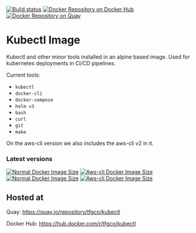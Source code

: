 [![Build status](https://img.shields.io/github/workflow/status/topfreegames/kubectl-docker-image/Publish%20new%20Docker%20image)](https://github.com/topfreegames/kubectl-docker-image/actions)
[![Docker Repository on Docker Hub](https://img.shields.io/badge/Docker%20Hub-ready-%23099cec)](https://hub.docker.com/r/tfgco/kubectl)
[![Docker Repository on Quay](https://img.shields.io/badge/Quay.io-ready-%23BE0000)](https://quay.io/repository/tfgco/kubectl)

# Kubectl Image

Kubectl and other minor tools installed in an alpine based image. Used for kubernetes deployments in CI/CD pipelines.

Current tools:

- `kubectl`
- `docker-cli`
- `docker-compose`
- `helm v3`
- `bash`
- `curl`
- `git`
- `make`

On the aws-cli version we also includes the aws-cli v2 in it.

### Latest versions

[![Normal Docker Image Size](https://img.shields.io/docker/v/tfgco/kubectl/latest?label=normal%20version&color=blue)](https://hub.docker.com/r/tfgco/kubectl)
[![Aws-cli Docker Image Size](https://img.shields.io/docker/v/tfgco/kubectl/aws-cli?label=aws-cli%20version&color=yellow)](https://hub.docker.com/r/tfgco/kubectl)
[![Normal Docker Image Size](https://img.shields.io/docker/image-size/tfgco/kubectl/latest?label=normal%20image%20size&color=lightgray)](https://hub.docker.com/r/tfgco/kubectl)
[![Aws-cli Docker Image Size](https://img.shields.io/docker/image-size/tfgco/kubectl/aws-cli?label=aws-cli%20image%20size&color=lightgray)](https://hub.docker.com/r/tfgco/kubectl)

## Hosted at

Quay: https://quay.io/repository/tfgco/kubectl

Docker Hub: https://hub.docker.com/r/tfgco/kubectl